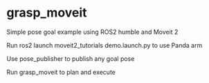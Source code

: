 # grasp_moveit
Simple pose goal example using ROS2 humble and Moveit 2


Run ros2 launch moveit2_tutorials demo.launch.py to use Panda arm


Use pose_publisher to publish any goal pose

Run grasp_moveit to plan and execute
